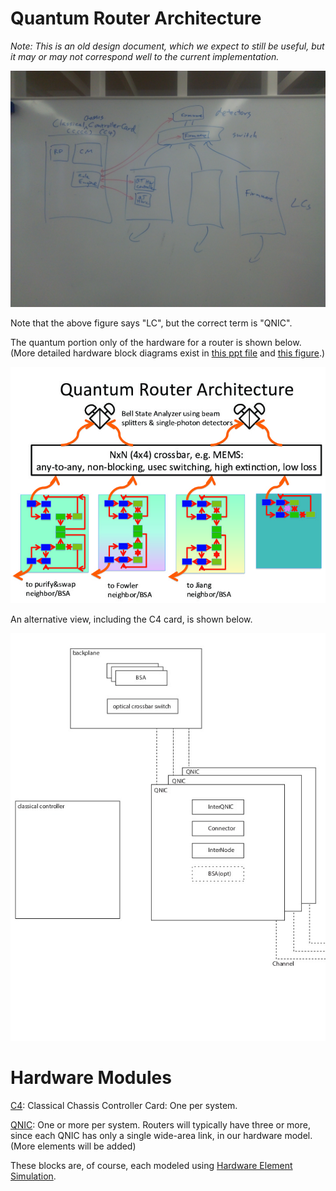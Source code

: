 # Quantum Router Architecture #

*Note: This is an old design document, which we expect to still be useful, but it may or may not correspond well to the current implementation.*

![Hardware and software blocks in a router](img/Hardware-classical-quantum-modules-20160128.jpg)

Note that the above figure says "LC", but the correct term is "QNIC".

The quantum portion only of the hardware for a router is shown below.
(More detailed hardware block diagrams exist in [this ppt file](multicomputer-router-150429.ppt) and [this figure](router_blocks.pdf).)

![router-hw-architecture.jpg](img/router-hw-architecture.jpg)

An alternative view, including the C4 card, is shown below.

![router_blocks.jpg](img/router_blocks.jpg)

# Hardware Modules #

[C4](Classical%20Chassis%20Control%20Card%20(C4).md): Classical Chassis Controller Card: One per system.
<!--2. [Detector Array](Detector%20Array.md): One per system.  -->
<!--3. [Switch](Switch.md): One per system.-->
[QNIC](QNIC.md): One or more per system.  Routers will typically have three or more, since each QNIC has only a single wide-area link, in our hardware model.
(More elements will be added)

These blocks are, of course, each modeled using [Hardware Element Simulation](Hardware%20Element%20Simulation.md).
